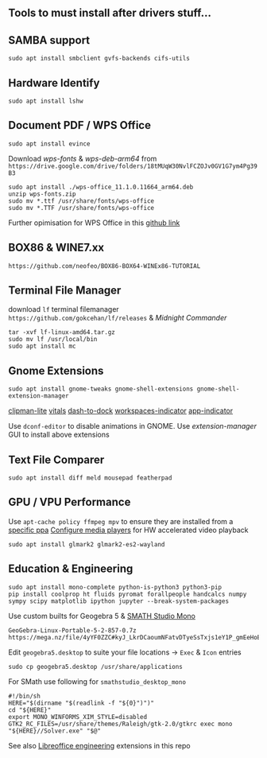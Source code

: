 ## Tools to must install after drivers stuff...

## SAMBA support
`sudo apt install smbclient gvfs-backends cifs-utils`

## Hardware Identify
```
sudo apt install lshw
```

## Document PDF / WPS Office
`sudo apt install evince`

Download _wps-fonts_ & _wps-deb-arm64_ from `https://drive.google.com/drive/folders/18tMUqW30NvlFCZOJv0GV1G7ym4Pg39B3`
```
sudo apt install ./wps-office_11.1.0.11664_arm64.deb
unzip wps-fonts.zip
sudo mv *.ttf /usr/share/fonts/wps-office
sudo mv *.TTF /usr/share/fonts/wps-office
```
Further opimisation for WPS Office in this [github link](https://github.com/wachin/wps-office-all-mui-win-language)

## BOX86 & WINE7.xx
`https://github.com/neofeo/BOX86-BOX64-WINEx86-TUTORIAL`

## Terminal File Manager
download `lf` terminal filemanager `https://github.com/gokcehan/lf/releases` & _Midnight Commander_
```
tar -xvf lf-linux-amd64.tar.gz
sudo mv lf /usr/local/bin
sudo apt install mc
```
## Gnome Extensions 
```
sudo apt install gnome-tweaks gnome-shell-extensions gnome-shell-extension-manager
```
[clipman-lite](https://github.com/popov895/clipman-lite)
[vitals](https://github.com/corecoding/Vitals)
[dash-to-dock](https://github.com/micheleg/dash-to-dock)
[workspaces-indicator](https://github.com/MichaelAquilina/improved-workspace-indicator)
[app-indicator](https://github.com/ubuntu/gnome-shell-extension-appindicator)

Use `dconf-editor` to disable animations in GNOME. Use _extension-manager_ GUI to install above extensions
## Text File Comparer
```
sudo apt install diff meld mousepad featherpad
```
## GPU / VPU Performance
Use `apt-cache policy ffmpeg mpv` to ensure they are installed from a [specific ppa](https://launchpad.net/~liujianfeng1994/+archive/ubuntu/rockchip-multimedia) [Configure media players](https://github.com/defencedog/orangepi3b_v2.1/blob/main/MPV_FFPLAY_VPU_Youtube.md) for HW accelerated video playback 

```
sudo apt install glmark2 glmark2-es2-wayland
```
## Education & Engineering
```
sudo apt install mono-complete python-is-python3 python3-pip
pip install coolprop ht fluids pyromat forallpeople handcalcs numpy sympy scipy matplotlib ipython jupyter --break-system-packages
```
Use custom builts for Geogebra 5 & [SMATH Studio Mono](https://smath.com/en-US/view/SMathStudio/download)
```
GeoGebra-Linux-Portable-5-2-857-0.7z
https://mega.nz/file/4yYF0ZZC#kyJ_LkrDCaoumNFatvDTyeSsTxjs1eY1P_gmEeHoEaA
```
Edit `geogebra5.desktop` to suite your file locations -> `Exec` & `Icon` entries
```
sudo cp geogebra5.desktop /usr/share/applications
```
For SMath use following for `smathstudio_desktop_mono`
```
#!/bin/sh
HERE="$(dirname "$(readlink -f "${0}")")"
cd "${HERE}"
export MONO_WINFORMS_XIM_STYLE=disabled
GTK2_RC_FILES=/usr/share/themes/Raleigh/gtk-2.0/gtkrc exec mono "${HERE}//Solver.exe" "$@"
```
See also [Libreoffice engineering](https://github.com/defencedog/orangepi3b_v2.1/tree/main/LibreOffice) extensions in this repo
